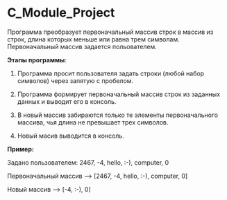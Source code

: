 # C_Module_Project
Программа преобразует первоначальный массив строк в массив из строк, длина которых меньше или равна трем символам. 
Первоначальный массив задается польователем.

**Этапы программы**:

1. Программа просит пользователя задать строки (любой набор символов) через запятую с пробелом.

2. Программа формирует первоначальный массив строк из заданных данных и выводит его в консоль.

3. В новый массив забираются только те элементы первоначального массива, чья длина не превышает трех символов.

4. Новый масив выводится в консоль.


**Пример:**

Задано пользователем: 2467, -4, hello, :-), computer, 0

Первоначальный массив --> [2467, -4, hello, :-), computer, 0]

Новый массив --> [-4, :-), 0]